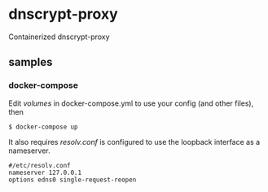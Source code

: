 # dnscrypt-proxy
Containerized dnscrypt-proxy

## samples
### docker-compose
Edit *volumes* in docker-compose.yml to use your config (and other files), then

```shell
$ docker-compose up
```

It also requires *resolv.conf* is configured to use the loopback interface as
a nameserver.
```
#/etc/resolv.conf
nameserver 127.0.0.1
options edns0 single-request-reopen
```
